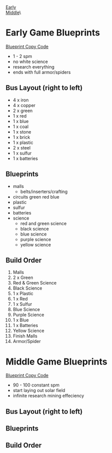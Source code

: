 [Early](#early-game-blueprints)\
[Middle](#middle-game-blueprints)\

# Early Game Blueprints

[Blueprint Copy Code](early.txt)

- 1 - 2 spm
- no white science
- research everything
- ends with full armor/spiders

## Bus Layout (right to left)

- 4 x iron
- 4 x copper
- 2 x green
- 1 x red
- 1 x blue
- 1 x coal
- 1 x stone
- 1 x brick
- 1 x plastic
- 2 x steel
- 1 x sulfur
- 1 x batteries

## Blueprints

- malls
	- belts/inserters/crafting
- circuits
	green
	red
	blue
- plastic
- sulfur
- batteries
- science
	- red and green science
	- black science
	- blue science
	- purple science
	- yellow science

## Build Order

1. Malls
2. 2 x Green
3. Red & Green Science
4. Black Science
5. 1 x Plastic
6. 1 x Red
7. 1 x Sulfur
8. Blue Science
9. Purple Science
10. 1 x Blue
11. 1 x Batteries
12. Yellow Science
13. Finish Malls
14. Armor/Spider

# Middle Game Blueprints

[Blueprint Copy Code](middle.txt)

- 90 - 100 constant spm
- start laying out solar field
- infinite research mining effeciency

## Bus Layout (right to left)

## Blueprints

## Build Order